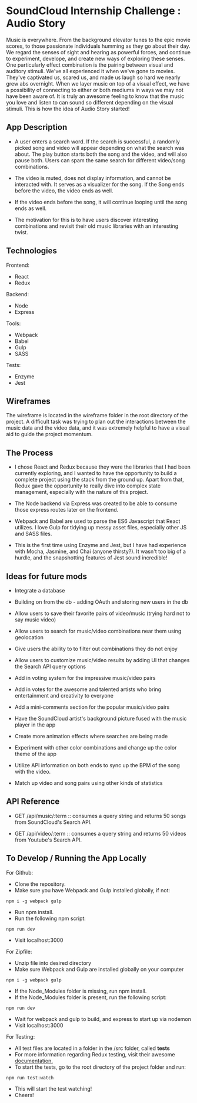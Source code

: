 # SoundCloud Internship Challenge : Audio Story

Music is everywhere. From the background elevator tunes to the epic movie scores, to those passionate individuals humming as they go about their day. We regard the senses of sight and hearing as powerful forces, and continue to experiment, develope, and create new ways of exploring these senses. One particularly effect combination is the pairing between visual and auditory stimuli. We've all experienced it when we've gone to movies. They've captivated us, scared us, and made us laugh so hard we nearly grew abs overnight. When we layer music on top of a visual effect, we have a possibility of connecting to either or both mediums in ways we may not have been aware of. It is truly an awesome feeling to know that the music you love and listen to can sound so different depending on the visual stimuli. This is how the idea of Audio Story started!

## App Description

* A user enters a search word. If the search is successful, a randomly picked song and video will appear depending on what the search was about. The play button starts both the song and the video, and will also pause both. Users can spam the same search for different video/song combinations. 

* The video is muted, does not display information, and cannot be interacted with. It serves as a visualizer for the song. If the Song ends before the video, the video ends as well. 

* If the video ends before the song, it will continue looping until the song ends as well. 

* The motivation for this is to have users discover interesting combinations and revisit their old music libraries with an interesting twist.

## Technologies

Frontend:
* React
* Redux

Backend:
* Node
* Express

Tools:
* Webpack
* Babel
* Gulp
* SASS

Tests:
* Enzyme
* Jest

## Wireframes

The wireframe is located in the wireframe folder in the root directory of the project. A difficult task was trying to plan out the interactions between the music data and the video data, and it was extremely helpful to have a visual aid to guide the project momentum.

## The Process

- I chose React and Redux because they were the libraries that I had been currently exploring, and I wanted to have the opportunity to build a complete project using the stack from the ground up. Apart from that, Redux gave the opportunity to really dive into complex state management, especially with the nature of this project. 

- The Node backend via Express was created to be able to consume those express routes later on the frontend.

- Webpack and Babel are used to parse the ES6 Javascript that React utilizes. I love Gulp for tidying up messy asset files, especially other JS and SASS files.

- This is the first time using Enzyme and Jest, but I have had experience with Mocha, Jasmine, and Chai (anyone thirsty?). It wasn't too big of a hurdle, and the snapshotting features of Jest sound incredible!

## Ideas for future mods

- Integrate a database
- Building on from the db - adding OAuth and storing new users in the db
- Allow users to save their favorite pairs of video/music (trying hard not to say music video)
- Allow users to search for music/video combinations near them using geolocation

- Give users the ability to to filter out combinations they do not enjoy
- Allow users to customize music/video results by adding UI that changes the Search API query options
- Add in voting system for the impressive music/video pairs
- Add in votes for the awesome and talented artists who bring entertainment and creativity to everyone
- Add a mini-comments section for the popular music/video pairs

- Have the SoundCloud artist's background picture fused with the music player in the app
- Create more animation effects where searches are being made
- Experiment with other color combinations and change up the color theme of the app

- Utilize API information on both ends to sync up the BPM of the song with the video.
- Match up video and song pairs using other kinds of statistics


## API Reference

* GET /api/music/:term :: consumes a query string and returns 50 songs from SoundCloud's Search API.

* GET /api/video/:term :: consumes a query string and returns 50 videos from Youtube's Search API.


## To Develop / Running the App Locally

For Github:

* Clone the repository.
* Make sure you have Webpack and Gulp installed globally, if not:
```
npm i -g webpack gulp
```
* Run npm install.
* Run the following npm script:
```
npm run dev
```
* Visit localhost:3000 

For Zipfile:
* Unzip file into desired directory
* Make sure Webpack and Gulp are installed globally on your computer
```
npm i -g webpack gulp
```
* If the Node_Modules folder is missing, run npm install.
* If the Node_Modules folder is present, run the following script:
```
npm run dev
```
* Wait for webpack and gulp to build, and express to start up via nodemon
* Visit localhost:3000

For Testing:
* All test files are located in a folder in the /src folder, called __tests__
* For more information regarding Redux testing, visit their awesome [documentation.](http://redux.js.org/docs/recipes/WritingTests.html)
* To start the tests, go to the root directory of the project folder and run:
```
npm run test:watch
```
* This will start the test watching!
* Cheers!























